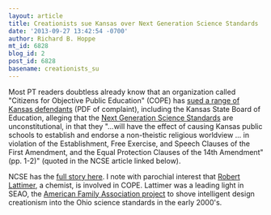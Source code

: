 ```yaml
---
layout: article
title: Creationists sue Kansas over Next Generation Science Standards
date: '2013-09-27 13:42:54 -0700'
author: Richard B. Hoppe
mt_id: 6828
blog_id: 2
post_id: 6828
basename: creationists_su
---
```

Most PT readers doubtless already know that an organization called "Citizens for Objective Public Education" (COPE) has [sued a range of Kansas defendants](http://ncse.com/files/pub/legal/COPE_v_Kansas_BOE/20130926_Complaint.pdf) (PDF of complaint), including the Kansas State Board of Education, alleging that the [Next Generation Science Standards](http://www.nextgenscience.org/next-generation-science-standards) are unconstitutional, in that they "...will have the effect of causing Kansas public schools to establish and endorse a non-theistic religious worldview ... in violation of the Establishment, Free Exercise, and Speech Clauses of the First Amendment, and the Equal Protection Clauses of the 14th Amendment" (pp. 1-2)" (quoted in the NCSE article linked below).

NCSE has the [full story here](http://ncse.com/news/2013/09/anti-ngss-lawsuit-filed-kansas-0015078). I note with parochial interest that [Robert Lattimer](http://www.sciohio.org/seaospk.htm), a chemist, is involved in COPE. Lattimer was a leading light in SEAO, the [American Family Association project](https://www.au.org/church-state/may-2002-church-state/featured/insidious-design) to shove intelligent design creationism into the Ohio science standards in the early 2000's.
